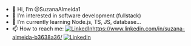- 👋 Hi, I’m @SuzanaAlmeida1
- 👀 I’m interested in software development (fullstack)
- 🌱 I’m currently learning Node.js, TS, JS, database...
- 📫 How to reach me:  [![LinkedIn](https://img.shields.io/badge/LinkedIn-0077B5?style=for-the-badge&logo=linkedin&logoColor=white)](https://www.linkedin.com/in/suzana-almeida-b3638a36/)https://www.linkedin.com/in/suzana-almeida-b3638a36/
[![LinkedIn](https://img.shields.io/badge/LinkedIn-0077B5?style=for-the-badge&logo=linkedin&logoColor=white)](https://www.linkedin.com/in/suzana-almeida-b3638a36/)

